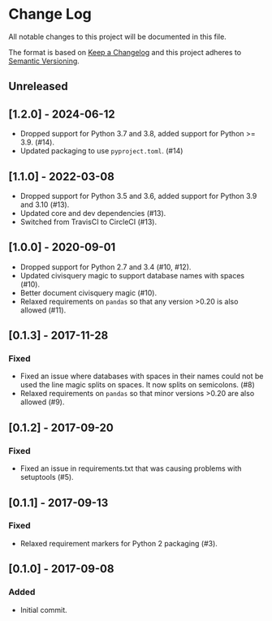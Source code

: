 # Change Log
All notable changes to this project will be documented in this file.

The format is based on [Keep a Changelog](http://keepachangelog.com/)
and this project adheres to [Semantic Versioning](http://semver.org/).

## Unreleased

## [1.2.0] - 2024-06-12

- Dropped support for Python 3.7 and 3.8, added support for Python >= 3.9. (#14).
- Updated packaging to use `pyproject.toml`. (#14)

## [1.1.0] - 2022-03-08

- Dropped support for Python 3.5 and 3.6, added support for Python 3.9 and 3.10 (#13).
- Updated core and dev dependencies (#13).
- Switched from TravisCI to CircleCI (#13).

## [1.0.0] - 2020-09-01

- Dropped support for Python 2.7 and 3.4 (#10, #12).
- Updated civisquery magic to support database names with spaces (#10).
- Better document civisquery magic (#10).
- Relaxed requirements on ``pandas`` so that any version >0.20 is also allowed (#11).

## [0.1.3] - 2017-11-28

### Fixed
- Fixed an issue where databases with spaces in their names could not be used
  the line magic splits on spaces. It now splits on semicolons. (#8)
- Relaxed requirements on ``pandas`` so that minor versions >0.20 are also allowed (#9).

## [0.1.2] - 2017-09-20

### Fixed
- Fixed an issue in requirements.txt that was causing problems with setuptools
  (#5).

## [0.1.1] - 2017-09-13

### Fixed
- Relaxed requirement markers for Python 2 packaging (#3).

## [0.1.0] - 2017-09-08

### Added
- Initial commit.
